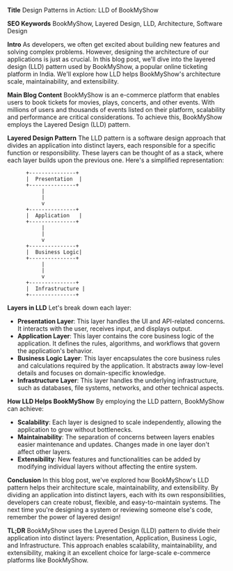 **Title**
Design Patterns in Action: LLD of BookMyShow

**SEO Keywords**
BookMyShow, Layered Design, LLD, Architecture, Software Design

**Intro**
As developers, we often get excited about building new features and solving complex problems. However, designing the architecture of our applications is just as crucial. In this blog post, we'll dive into the layered design (LLD) pattern used by BookMyShow, a popular online ticketing platform in India. We'll explore how LLD helps BookMyShow's architecture scale, maintainability, and extensibility.

**Main Blog Content**
BookMyShow is an e-commerce platform that enables users to book tickets for movies, plays, concerts, and other events. With millions of users and thousands of events listed on their platform, scalability and performance are critical considerations. To achieve this, BookMyShow employs the Layered Design (LLD) pattern.

**Layered Design Pattern**
The LLD pattern is a software design approach that divides an application into distinct layers, each responsible for a specific function or responsibility. These layers can be thought of as a stack, where each layer builds upon the previous one. Here's a simplified representation:

```
      +---------------+
      |  Presentation  |
      +---------------+
           |
           |
           v
      +---------------+
      |  Application   |
      +---------------+
           |
           |
           v
      +---------------+
      |  Business Logic|
      +---------------+
           |
           |
           v
      +---------------+
      |  Infrastructure |
      +---------------+
```

**Layers in LLD**
Let's break down each layer:

* **Presentation Layer**: This layer handles the UI and API-related concerns. It interacts with the user, receives input, and displays output.
* **Application Layer**: This layer contains the core business logic of the application. It defines the rules, algorithms, and workflows that govern the application's behavior.
* **Business Logic Layer**: This layer encapsulates the core business rules and calculations required by the application. It abstracts away low-level details and focuses on domain-specific knowledge.
* **Infrastructure Layer**: This layer handles the underlying infrastructure, such as databases, file systems, networks, and other technical aspects.

**How LLD Helps BookMyShow**
By employing the LLD pattern, BookMyShow can achieve:

* **Scalability**: Each layer is designed to scale independently, allowing the application to grow without bottlenecks.
* **Maintainability**: The separation of concerns between layers enables easier maintenance and updates. Changes made in one layer don't affect other layers.
* **Extensibility**: New features and functionalities can be added by modifying individual layers without affecting the entire system.

**Conclusion**
In this blog post, we've explored how BookMyShow's LLD pattern helps their architecture scale, maintainability, and extensibility. By dividing an application into distinct layers, each with its own responsibilities, developers can create robust, flexible, and easy-to-maintain systems. The next time you're designing a system or reviewing someone else's code, remember the power of layered design!

**TL;DR**
BookMyShow uses the Layered Design (LLD) pattern to divide their application into distinct layers: Presentation, Application, Business Logic, and Infrastructure. This approach enables scalability, maintainability, and extensibility, making it an excellent choice for large-scale e-commerce platforms like BookMyShow.